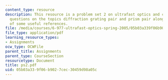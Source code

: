 ```yaml
---
content_type: resource
description: This resource is a problem set 2 on ultrafast optics and covers 2 problem
  questions on the topics diffraction grating pair and prism pair along with list
  of some useful references.
file: /media/courses/6-977-ultrafast-optics-spring-2005/05b03a339f06b9027cec30459d98a05c_ps2.pdf
file_type: application/pdf
learning_resource_types:
- Assignments
ocw_type: OCWFile
parent_title: Assignments
parent_type: CourseSection
resourcetype: Document
title: ps2.pdf
uid: 05b03a33-9f06-b902-7cec-30459d98a05c
---
```

